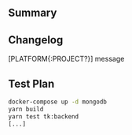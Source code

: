 <!-- Thanks for submitting a pull request! We appreciate you spending the time to work on these changes. Please provide enough information so that others can review your pull request. The three fields below are mandatory. -->

## Summary

<!-- Explain the **motivation** for making this change. What existing problem does the pull request solve? -->

## Changelog

<!-- Help reviewers and the release process by writing your own changelog entry. For an example, see:
https://github.com/tracking-exposed/trex/releases/tag/v2.7.1
-->

[PLATFORM{:PROJECT?}] message

## Test Plan

<!-- Demonstrate the code is solid. Example: The exact commands you ran and their output, screenshots / videos if the pull request changes the user interface. -->

```sh
docker-compose up -d mongodb
yarn build
yarn test tk:backend
[...]
```
